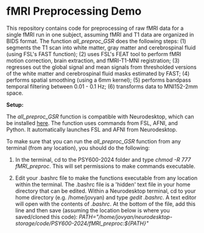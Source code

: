 # fMRI Preprocessing Demo
This repository contains code for preprocessing of raw fMRI data for a single fMRI run in one subject, assuming fMRI and T1 data are organized in BIDS format. The function _all_preproc_GSR_ does the following steps: (1) segments the T1 scan into white matter, gray matter and cerebrospinal fluid (using FSL's FAST function); (2) uses FSL's FEAT tool to perform fMRI motion correction, brain extraction, and fMRI-T1-MNI registration; (3) regresses out the global signal and mean signals from thresholded versions of the white matter and cerebrospinal fluid masks estimated by FAST; (4) performs spatial smoothing (using a 6mm kernel); (5) performs bandpass temporal filtering between 0.01 - 0.1 Hz; (6) transforms data to MNI152-2mm space.

**Setup:**

The _all_preproc_GSR_ function is compatible with Neurodesktop, which can be installed [here](https://www.neurodesk.org/docs/getting-started/neurodesktop/). The function uses commands from FSL, AFNI, and Python. It automatically launches FSL and AFNI from Neurodesktop.

To make sure that you can run the _all_preproc_GSR_ function from any terminal (from any location), you should do the following:

1. In the terminal, cd to the PSY600-2024 folder and type _chmod -R 777 fMRI_preproc_. This will set permissions to make commands executable.
  
2. Edit your .bashrc file to make the functions executable from any location within the terminal. The .bashrc file is a 'hidden' text file in your home directory that can be edited. Within a Neurodesktop terminal, cd to your home directory (e.g. /home/jovyan) and type _gedit .bashrc_. A text editor will open with the contents of _.bashrc_. At the bottom of the file, add this line and then save (assuming the location below is where you saved/cloned this code):
_PATH="/home/jovyan/neurodesktop-storage/code/PSY600-2024/fMRI_preproc:${PATH}"_
